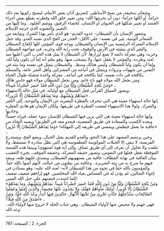 ------------------------------------------------------------------------

وشعائر سخيفة، من نسج الأساطير. كتمزيق آذان بعض الأنعام، ليصبح ركوبها بعد
ذلك حراماً، أو أكلها حراماً- دون أن يحرمها الله- ومن تغيير خلق الله وفطرته
بقطع بعض أجزاء الجسد أو تغيير شكلها في الحيوان أو الإنسان، كخصاء الرقيق،
ووشم الجلود.. وما إليها من التغيير والتشويه الذي حرمه الإسلام.  
وشعور الإنسان بأن الشيطان- عدوه القديم- هو الذي يأمر بهذا الشرك وتوابعه
من الشعائر الوثنية، يثير في نفسه- على الأقل- الحذر من الفخ الذي نصبه
العدو. وقد جعل الإسلام المعركة الرئيسية بين الإنسان والشيطان. ووجه قوى
المؤمن كلها لكفاح الشيطان والشر الذي ينشئه في الأرض والوقوف تحت راية
الله وحزبه، في مواجهة الشيطان وحزبه: وهي معركة دائمة لا تضع أوزارها. لأن
الشيطان لا يمل هذه الحرب التي أعلنها منذ لعنه وطرده. والمؤمن لا يغفل
عنها، ولا ينسحب منها. وهو يعلم أنه إما أن يكون ولياً لله، وإما أن يكون
ولياً للشيطان وليس هنالك وسط.. والشيطان يتمثل في نفسه وما يبثه في النفس
من شهوات ونزوات ويتمثل في أتباعه من المشركين وأهل الشر عامة. والمسلم
يكافحه في ذات نفسه، كما يكافحه في أتباعه.. معركة واحدة متصلة طوال
الحياة.  
ومن يجعل الله مولاه فهو ناج غانم. ومن يجعل الشيطان مولاه فهو خاسر
هالك:  
«وَمَنْ يَتَّخِذِ الشَّيْطانَ وَلِيًّا مِنْ دُونِ اللَّهِ فَقَدْ خَسِرَ خُسْراناً مُبِيناً» ..  
ويصور السياق القرآني فعل الشيطان مع أوليائه، في مثل حالة الاستهواء.  
«يَعِدُهُمْ وَيُمَنِّيهِمْ، وَما يَعِدُهُمُ الشَّيْطانُ إِلَّا غُرُوراً» .  
إنها حالة استهواء معينة هي التي تنحرف بالفطرة البشرية عن الإيمان
والتوحيد، إلى الكفر والشرك. ولولا هذا الاستهواء لمضت الفطرة في طريقها،
ولكان الإيمان هو هادي الفطرة وحاديها.  
وإنها حالة استهواء معينة هي التي يزين فيها الشيطان للإنسان سوء عمله،
فيراه حسناً! ويعده الكسب والسعادة في طريق المعصية، فيعدو معه في الطريق!
ويمنيه النجاة من عاقبة ما يعمل فيطمئن ويمضي في طريقه إلى المهلكة! «وَما
يَعِدُهُمُ الشَّيْطانُ إِلَّا غُرُوراً» ..  
وحين يرتسم المشهد على هذا النحو، والعدو القديم يفتل الحبال، ويضع الفخ،
ويستدرج الفريسة، لا تبقى إلا الجبلات الموكوسة المطموسة هي التي تظل سادرة
لا تستيقظ، ولا تتلفت ولا تحاول أن تعرف إلى أي طريق تساق، وإلى أية هوة
تُستهوى! وبينما هذه اللمسة الموقظة تفعل فعلها في النفوس، وتصور حقيقة
المعركة، وحقيقة الموقف، يجيء التعقيب ببيان العاقبة في نهاية المطاف:
عاقبة من يستهويهم الشيطان، ويصدق عليهم ظنه، وينفذ فيهم ما صرح به من نيته
الشريرة.. وعاقبة من يفلتون من حبالته، لأنهم آمنوا بالله حقاً. والمؤمنون
بالله حقاً في نجوة من هذا الشيطان لأنه- لعنة الله عليه- وهو يستأذن في
إغواء الضالين، لم يؤذن له في المساس بعباد الله المخلصين. فهو إزاءهم ضعيف
ضعيف كلما اشتدت قبضتهم على حبل الله المتين:  
«وَمَنْ يَتَّخِذِ الشَّيْطانَ وَلِيًّا مِنْ دُونِ اللَّهِ فَقَدْ خَسِرَ خُسْراناً مُبِيناً. يَعِدُهُمْ وَيُمَنِّيهِمْ،
وَما يَعِدُهُمُ الشَّيْطانُ إِلَّا غُرُوراً. أُولئِكَ مَأْواهُمْ جَهَنَّمُ، وَلا يَجِدُونَ عَنْها مَحِيصاً.
وَالَّذِينَ آمَنُوا وَعَمِلُوا الصَّالِحاتِ سَنُدْخِلُهُمْ جَنَّاتٍ تَجْرِي مِنْ تَحْتِهَا الْأَنْهارُ، خالِدِينَ
فِيها أَبَداً، وَعْدَ اللَّهِ حَقًّا، وَمَنْ أَصْدَقُ مِنَ اللَّهِ قِيلًا؟» ..  
فهي جهنم ولا محيص عنها لأولياء الشيطان.. وهي جنات الخلد لا خروج منها
لأولياء الله.. وعد الله:

------------------------------------------------------------------------

الجزء: 2 ¦ الصفحة: 761
